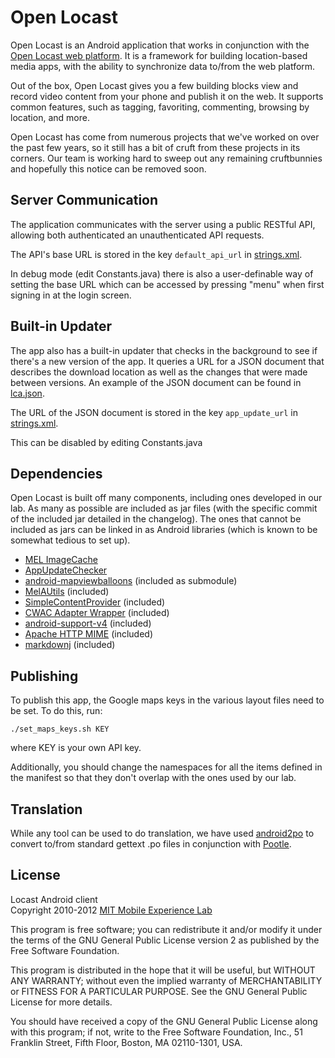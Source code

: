 Open Locast
===========

Open Locast is an Android application that works in conjunction with the [Open
Locast web platform][locastweb]. It is a framework for building location-based
media apps, with the ability to synchronize data to/from the web platform.

Out of the box, Open Locast gives you a few building blocks view and record
video content from your phone and publish it on the web. It supports common
features, such as tagging, favoriting, commenting, browsing by location, and
more.

Open Locast has come from numerous projects that we've worked on over the past
few years, so it still has a bit of cruft from these projects in its corners.
Our team is working hard to sweep out any remaining cruftbunnies and hopefully
this notice can be removed soon.
 
Server Communication
--------------------

The application communicates with the server using a public RESTful API,
allowing both authenticated an unauthenticated API requests.

The API's base URL is stored in the key `default_api_url` in
[strings.xml](res/values/strings.xml#default_api_url).

In debug mode (edit Constants.java) there is also a user-definable way of
setting the base URL which can be accessed by pressing "menu" when first
signing in at the login screen.

Built-in Updater
----------------

The app also has a built-in updater that checks in the background to see if
there's a new version of the app. It queries a URL for a JSON document that
describes the download location as well as the changes that were made between
versions. An example of the JSON document can be found in
[lca.json](extra/lca.json). 

The URL of the JSON document is stored in the key `app_update_url` in
[strings.xml](res/values/strings.xml#app_update_url).

This can be disabled by editing Constants.java

Dependencies
------------

Open Locast is built off many components, including ones developed in our lab.
As many as possible are included as jar files (with the specific commit of the
included jar detailed in the changelog). The ones that cannot be included as
jars can be linked in as Android libraries (which is known to be somewhat
tedious to set up).

*   [MEL ImageCache][]
*   [AppUpdateChecker][]
*   [android-mapviewballoons][] (included as submodule)
*   [MelAUtils][] (included)
*   [SimpleContentProvider][] (included)
*   [CWAC Adapter Wrapper][] (included)
*   [android-support-v4][] (included)
*   [Apache HTTP MIME][] (included)
*   [markdownj][] (included)

Publishing
----------

To publish this app, the Google maps keys in the various layout files need to
be set. To do this, run:

    ./set_maps_keys.sh KEY

where KEY is your own API key.

Additionally, you should change the namespaces for all the items defined in the
manifest so that they don't overlap with the ones used by our lab.

Translation
-----------

While any tool can be used to do translation, we have used [android2po][]
to convert to/from standard gettext .po files in conjunction with [Pootle][].

License
-------
Locast Android client  
Copyright 2010-2012 [MIT Mobile Experience Lab][mel]

This program is free software; you can redistribute it and/or
modify it under the terms of the GNU General Public License
version 2 as published by the Free Software Foundation.

This program is distributed in the hope that it will be useful,
but WITHOUT ANY WARRANTY; without even the implied warranty of
MERCHANTABILITY or FITNESS FOR A PARTICULAR PURPOSE.  See the
GNU General Public License for more details.

You should have received a copy of the GNU General Public License
along with this program; if not, write to the Free Software
Foundation, Inc., 51 Franklin Street, Fifth Floor, Boston, MA  02110-1301, USA.

[CWAC Adapter Wrapper]: https://github.com/commonsguy/cwac-adapter
[android-support-v4]: http://android-developers.blogspot.com/2011/03/fragments-for-all.html
[android2po]: https://github.com/miracle2k/android2po/
[Pootle]: http://translate.sourceforge.net/wiki/pootle
[MEL ImageCache]: https://github.com/mitmel/Android-Image-Cache
[SimpleContentProvider]: https://github.com/mitmel/SimpleContentProvider
[mel]: http://mobile.mit.edu/
[MelAUtils]: https://github.com/mitmel/MelAUtils
[AppUpdateChecker]: https://github.com/mitmel/AppUpdateChecker
[Apache HTTP MIME]: http://hc.apache.org/httpcomponents-client-ga/httpmime/
[markdownj]: http://code.google.com/p/markdownj/
[locastweb]: https://github.com/mitmel/Locast-Web-Core/
[android-mapviewballoons]: https://github.com/jgilfelt/android-mapviewballoons
